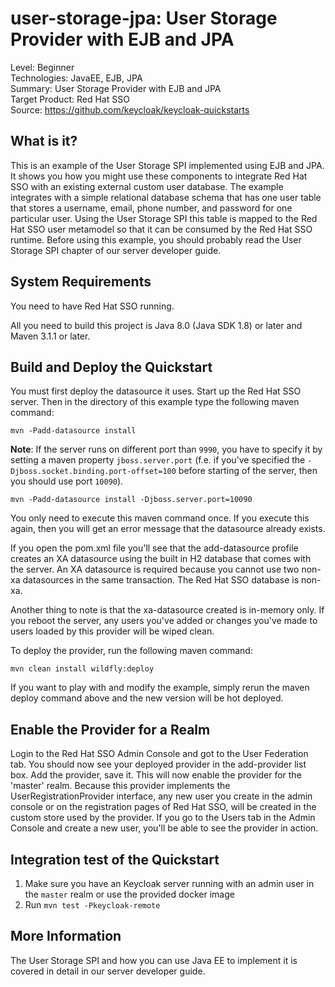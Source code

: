 user-storage-jpa: User Storage Provider with EJB and JPA
========================================================

Level: Beginner  
Technologies: JavaEE, EJB, JPA  
Summary: User Storage Provider with EJB and JPA  
Target Product: Red Hat SSO  
Source: <https://github.com/keycloak/keycloak-quickstarts>  


What is it?
-----------

This is an example of the User Storage SPI implemented using EJB and JPA.  It shows you how you might use these components
to integrate Red Hat SSO with an existing external custom user database.  The example integrates with a simple relational
database schema that has one user table that stores a username, email, phone number, and password for one particular user.
Using the User Storage SPI this table is mapped to the Red Hat SSO user metamodel so that it can be consumed by the Red Hat SSO
runtime. Before using this example, you should probably read the User Storage SPI chapter of our server developer guide.


System Requirements
-------------------

You need to have Red Hat SSO running.

All you need to build this project is Java 8.0 (Java SDK 1.8) or later and Maven 3.1.1 or later.


Build and Deploy the Quickstart
-------------------------------

You must first deploy the datasource it uses.
Start up the Red Hat SSO server.  Then in the directory of this example type the following maven command:

   ````
   mvn -Padd-datasource install
   ````

**Note**: If the server runs on different port than `9990`, you have to specify it by setting a
maven property `jboss.server.port` (f.e. if you've specified the `-Djboss.socket.binding.port-offset=100` 
before starting of the server, then you should use port `10090`).

   ````
   mvn -Padd-datasource install -Djboss.server.port=10090
   ````

You only need to execute this maven command once.  If you execute this again, then you will get an error message that the datasource
already exists.

If you open the pom.xml file you'll see that the add-datasource profile creates an XA datasource using the built
in H2 database that comes with the server.  An XA datasource is required because you cannot use two non-xa datasources
in the same transaction.  The Red Hat SSO database is non-xa.

Another thing to note is that the xa-datasource created is in-memory only.  If you reboot the server, any users you've
added or changes you've made to users loaded by this provider will be wiped clean.

To deploy the provider, run the following maven command:

   ````
   mvn clean install wildfly:deploy
   ````

If you want to play with and modify the example, simply rerun the maven deploy command above and the new version will be hot deployed.

Enable the Provider for a Realm
-------------------------------
Login to the Red Hat SSO Admin Console and got to the User Federation tab.   You should now see your deployed provider in the add-provider list box.
Add the provider, save it.  This will now enable the provider for the 'master' realm.  Because this provider implements the UserRegistrationProvider interface, any new user you create in the
admin console or on the registration pages of Red Hat SSO, will be created in the custom store used by the provider.  If you go
to the Users tab in the Admin Console and create a new user, you'll be able to see the provider in action.

Integration test of the Quickstart
----------------------------------

1. Make sure you have an Keycloak server running with an admin user in the `master` realm or use the provided docker image
2. Run `mvn test -Pkeycloak-remote`

More Information
----------------
The User Storage SPI and how you can use Java EE to implement it is covered in detail in our server developer guide.

